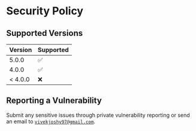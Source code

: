 # Security Policy

## Supported Versions

| Version | Supported          |
| ------- | ------------------ |
| 5.0.0   | :white_check_mark: |
| 4.0.0   | :white_check_mark: |
| < 4.0.0   | :x:                |

## Reporting a Vulnerability

Submit any sensitive issues through private vulnerability reporting or send an email to [`vivekjoshy97@gmail.com`](mailto:vivek@opendebates.net).
